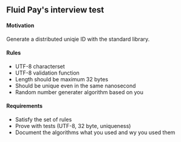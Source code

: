 ## Fluid Pay's interview test

#### Motivation

Generate a distributed uniqie ID with the standard library.

#### Rules

- UTF-8 characterset
- UTF-8 validation function
- Length should be maximum 32 bytes
- Should be unique even in the same nanosecond
- Random number generater algorithm based on you

#### Requirements

- Satisfy the set of rules
- Prove with tests (UTF-8, 32 byte, uniqueness)
- Document the algorithms what you used and wy you used them
